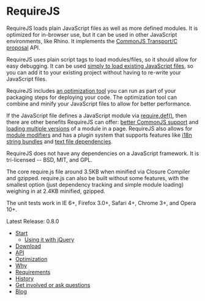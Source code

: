 # RequireJS

RequireJS loads plain JavaScript files as well as more defined modules. It is optimized for in-browser use, but it can be used in other JavaScript environments, like Rhino. It implements the [CommonJS Transport/C proposal](http://wiki.commonjs.org/wiki/Modules/Transport/C) API.

RequireJS uses plain script tags to load modules/files, so it should allow for easy debugging. It can be used [simply to load existing JavaScript files](docs/api.md#jsfiles), so you can add it to your existing project without having to re-write your JavaScript files.

RequireJS includes [an optimization tool](docs/optimization.md) you can run as part of your packaging steps for deploying your code. The optimization tool can combine and minify your JavaScript files to allow for better performance.

If the JavaScript file defines a JavaScript module via [require.def()](docs/api.md#define), then there are other benefits RequireJS can offer: [better CommonJS support](http://wiki.commonjs.org/wiki/Modules/Transport/C) and [loading multiple versions](docs/api.md#multiversion) of a module in a page. RequireJS also allows for [module modifiers](docs/api.md#modifiers) and has a plugin system that supports features like [i18n string bundles](docs/api.md#i18n) and [text file dependencies](docs/api.md#text).

RequireJS does not have any dependencies on a JavaScript framework. It is tri-licensed -- BSD, MIT, and GPL.

The core require.js file around 3.5KB when minified via Closure Compiler and gzipped. require.js can also be built without some features, with the smallest option (just dependency tracking and simple module loading) weighing in at 2.4KB minified, gzipped.

The unit tests work in IE 6+, Firefox 3.0+, Safari 4+, Chrome 3+, and Opera 10+.

Latest Release: 0.8.0

* [Start](docs/start.md)
    * [Using it with jQuery](docs/jquery.md)
* [Download](docs/download.md)
* [API](docs/api.md)
* [Optimization](docs/optimization.md)
* [Why](docs/why.md)
* [Requirements](docs/requirements.md)
* [History](docs/history.md)
* [Get involved or ask questions](http://groups.google.com/group/requirejs)
* [Blog](http://tagneto.blogspot.com)
